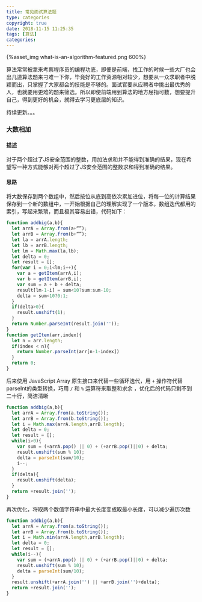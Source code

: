 ```yaml
---
title: 常见面试算法题
type: categories
copyright: true
date: 2018-11-15 11:25:35
tags: [算法]
categories:
---
```




{%asset_img what-is-an-algorithm-featured.png 600%}

算法常常被拿来考察程序员的编程功底，即便是前端，找工作的时候一些大厂也会出几道算法题来刁难一下你，毕竟好的工作资源相对较少，想要从一众求职者中脱颖而出，只掌握了大家都会的技能是不够的。面试官要从应聘者中挑出最优秀的人，也就要用更难的题来筛选。所以即使前端用到算法的地方屈指可数，想要提升自己，得到更好的机会，就得去学习更底层的知识。

持续更新。。。

<!--more-->

### 大数相加

#### 描述

对于两个超过了JS安全范围的整数，用加法求和并不能得到准确的结果，现在希望写一种方式能够对两个超过了JS安全范围的整数求和得到准确的结果。

#### 思路

将大数保存到两个数组中，然后按位从底到高依次累加进位，将每一位的计算结果保存到一个新的数组中，一开始根据自己的理解实现了一个版本，数组迭代都用的索引，写起来繁琐，而且极其容易出错，代码如下：

```js
function addbig(a,b){
  let arrA = Array.from(a+“”);
  let arrB = Array.from(b+“”);
  let la = arrA.length;
  let lb = arrB.length;
  let lm = Math.max(la,lb);
  let delta = 0;
  let result = [];
  for(var i = 0;i<lm;i++){
    var a = getItem(arrA,i);
    var b = getItem(arrB,i);
    var sum = a + b + delta;
    result[lm-1-i] = sum<10?sum:sum-10;
    delta = sum<10?0:1;
  }
  if(delta>0){
    result.unshift(1);
  }
  return Number.parseInt(result.join(''));
}
function getItem(arr,index){
  let n = arr.length;
  if(index < n){
    return Number.parseInt(arr[n-1-index])
  }
  return 0;
}
```

后来使用 JavaScript Array 原生接口来代替一些循环迭代，用 `+` 操作符代替parseInt的类型转换，巧用 `/` 和 `%` 运算符来取整和求余 ，优化后的代码只剩不到二十行，简洁清晰

```js
function addbig(a,b){
  let arrA = Array.from(a.toString());
  let arrB = Array.from(b.toString());
  let i = Math.max(arrA.length,arrB.length);
  let delta = 0;
  let result = [];
  while(i>0){
    var sum = (+arrA.pop() || 0) + (+arrB.pop()||0) + delta;
    result.unshift(sum % 10);
    delta = parseInt(sum/10);
    i--;
  }
  if(delta){
    result.unshift(delta);
  }
  return +result.join('');
}
```

再次优化，将取两个数值字符串中最大长度变成取最小长度，可以减少遍历次数

``` js
function addbig(a,b){
  let arrA = Array.from(a.toString());
  let arrB = Array.from(b.toString());
  let i = Math.min(arrA.length,arrB.length);
  let delta = 0;
  let result = [];
  while(i--){
    var sum = (+arrA.pop() || 0) + (+arrB.pop()||0) + delta;
    result.unshift(sum % 10);
    delta = parseInt(sum/10);
  }
  result.unshift(+arrA.join('') || +arrB.join('')+delta);
  return +result.join('');
}
```

